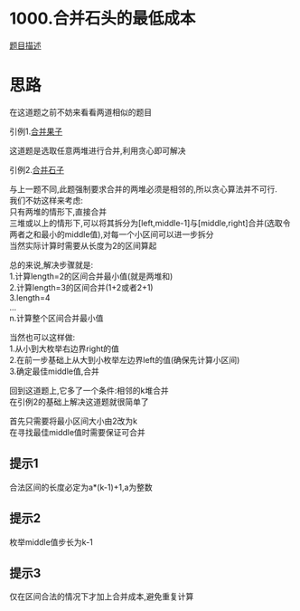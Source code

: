 # 1000.合并石头的最低成本

[题目描述](https://leetcode-cn.com/problems/minimum-cost-to-merge-stones/)

# 思路

在这道题之前不妨来看看两道相似的题目

引例1.[合并果子](https://www.luogu.com.cn/problem/P1090)

这道题是选取任意两堆进行合并,利用贪心即可解决

引例2.[合并石子](https://www.luogu.com.cn/problem/P1880)

与上一题不同,此题强制要求合并的两堆必须是相邻的,所以贪心算法并不可行.  
我们不妨这样来考虑:  
只有两堆的情形下,直接合并  
三堆或以上的情形下,可以将其拆分为[left,middle-1]与[middle,right]合并(选取令两者之和最小的middle值),对每一个小区间可以进一步拆分  
当然实际计算时需要从长度为2的区间算起

总的来说,解决步骤就是:  
1.计算length=2的区间合并最小值(就是两堆和)  
2.计算length=3的区间合并(1+2或者2+1)  
3.length=4  
...  
n.计算整个区间合并最小值  

当然也可以这样做:  
1.从小到大枚举右边界right的值  
2.在前一步基础上从大到小枚举左边界left的值(确保先计算小区间)  
3.确定最佳middle值,合并

回到这道题上,它多了一个条件:相邻的k堆合并  
在引例2的基础上解决这道题就很简单了

首先只需要将最小区间大小由2改为k  
在寻找最佳middle值时需要保证可合并

## 提示1

合法区间的长度必定为a*(k-1)+1,a为整数

## 提示2

枚举middle值步长为k-1

## 提示3

仅在区间合法的情况下才加上合并成本,避免重复计算
